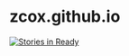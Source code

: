 # zcox.github.io

[![Stories in Ready](https://badge.waffle.io/zcox/zcox.github.io.png?label=ready&title=Ready)](http://waffle.io/zcox/zcox.github.io)
